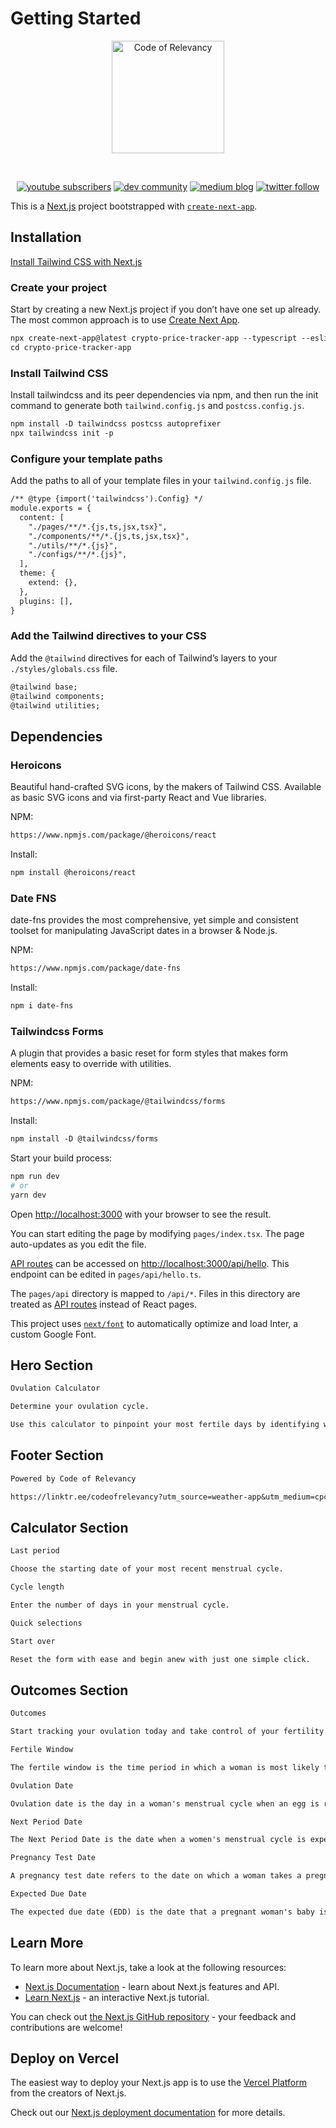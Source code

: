 # Getting Started

<p align="center">
  <a href="https://www.youtube.com/@codeofrelevancy" target="_blank" rel="noopener noreferrer">
    <img width="180" src="https://paradiseofcreativity.com/wp-content/uploads/2023/02/Code-of-Relevancy-Logo-White-Plain.png" alt="Code of Relevancy">
  </a>
</p>
<br/>
<p align="center">
  <a href="https://www.youtube.com/@codeofrelevancy/videos" target="_blank" rel="noopener noreferrer"><img src="https://img.shields.io/youtube/channel/subscribers/UCVcJ4UAyjXS2iihmiIa0xXg?style=social" alt="youtube subscribers"></a>
  <a href="https://dev.to/codeofrelevancy" target="_blank" rel="noopener noreferrer"><img src="https://img.shields.io/badge/DEV-Community-blue" alt="dev community"></a>
  <a href="https://medium.com/@codeofrelevancy" target="_blank" rel="noopener noreferrer"><img src="https://img.shields.io/badge/Medium-Blog-green" alt="medium blog"></a>
  <a href="https://twitter.com/intent/follow?screen_name=codeofrelevancy" target="_blank" rel="noopener noreferrer"><img src="https://img.shields.io/twitter/follow/codeofrelevancy?style=social" alt="twitter follow"></a>
</p>

This is a [Next.js](https://nextjs.org/) project bootstrapped with [`create-next-app`](https://github.com/vercel/next.js/tree/canary/packages/create-next-app).

## Installation

[Install Tailwind CSS with Next.js](https://tailwindcss.com/docs/guides/nextjs)

### Create your project

Start by creating a new Next.js project if you don’t have one set up already. The most common approach is to use [Create Next App](https://nextjs.org/docs/api-reference/create-next-app).

```markdown
npx create-next-app@latest crypto-price-tracker-app --typescript --eslint
cd crypto-price-tracker-app
```

### Install Tailwind CSS

Install tailwindcss and its peer dependencies via npm, and then run the init command to generate both `tailwind.config.js` and `postcss.config.js`.

```markdown
npm install -D tailwindcss postcss autoprefixer
npx tailwindcss init -p
```

### Configure your template paths

Add the paths to all of your template files in your `tailwind.config.js` file.

```markdown
/** @type {import('tailwindcss').Config} */
module.exports = {
  content: [
    "./pages/**/*.{js,ts,jsx,tsx}",
    "./components/**/*.{js,ts,jsx,tsx}",
    "./utils/**/*.{js}",
    "./configs/**/*.{js}",
  ],
  theme: {
    extend: {},
  },
  plugins: [],
}
```

### Add the Tailwind directives to your CSS

Add the `@tailwind` directives for each of Tailwind’s layers to your `./styles/globals.css` file.

```markdown
@tailwind base;
@tailwind components;
@tailwind utilities;
```

## Dependencies

### Heroicons

Beautiful hand-crafted SVG icons, by the makers of Tailwind CSS.
Available as basic SVG icons and via first-party React and Vue libraries.

NPM:

```markdown
https://www.npmjs.com/package/@heroicons/react
```

Install:

```markdown
npm install @heroicons/react
```

### Date FNS

date-fns provides the most comprehensive, yet simple and consistent toolset for manipulating JavaScript dates in a browser & Node.js.

NPM:

```markdown
https://www.npmjs.com/package/date-fns
```

Install:

```markdown
npm i date-fns
```

### Tailwindcss Forms

A plugin that provides a basic reset for form styles that makes form elements easy to override with utilities.

NPM:

```markdown
https://www.npmjs.com/package/@tailwindcss/forms
```

Install:

```markdown
npm install -D @tailwindcss/forms
```

Start your build process:

```bash
npm run dev
# or
yarn dev
```

Open [http://localhost:3000](http://localhost:3000) with your browser to see the result.

You can start editing the page by modifying `pages/index.tsx`. The page auto-updates as you edit the file.

[API routes](https://nextjs.org/docs/api-routes/introduction) can be accessed on [http://localhost:3000/api/hello](http://localhost:3000/api/hello). This endpoint can be edited in `pages/api/hello.ts`.

The `pages/api` directory is mapped to `/api/*`. Files in this directory are treated as [API routes](https://nextjs.org/docs/api-routes/introduction) instead of React pages.

This project uses [`next/font`](https://nextjs.org/docs/basic-features/font-optimization) to automatically optimize and load Inter, a custom Google Font.

## Hero Section

```markdown
Ovulation Calculator
```

```markdown
Determine your ovulation cycle.
```

```markdown
Use this calculator to pinpoint your most fertile days by identifying when you are likely ovulating. Menstrual periods can vary from person to person and month to month, so this tool can help you better understand your own cycle.
```

## Footer Section

```markdown
Powered by Code of Relevancy
```

```markdown
https://linktr.ee/codeofrelevancy?utm_source=weather-app&utm_medium=cpc&utm_campaign=promotion
```

## Calculator Section

```markdown
Last period
```

```markdown
Choose the starting date of your most recent menstrual cycle.
```

```markdown
Cycle length
```

```markdown
Enter the number of days in your menstrual cycle.
```

```markdown
Quick selections
```

```markdown
Start over
```

```markdown
Reset the form with ease and begin anew with just one simple click.
```

## Outcomes Section

```markdown
Outcomes
```

```markdown
Start tracking your ovulation today and take control of your fertility journey.
```

```markdown
Fertile Window
```

```markdown
The fertile window is the time period in which a woman is most likely to conceive, typically occurring around the time of ovulation.
```

```markdown
Ovulation Date
```

```markdown
Ovulation date is the day in a woman's menstrual cycle when an egg is released from the ovary and can potentially be fertilized.
```

```markdown
Next Period Date
```

```markdown
The Next Period Date is the date when a women's menstrual cycle is expected to begin again after the previous period.
```

```markdown
Pregnancy Test Date
```

```markdown
A pregnancy test date refers to the date on which a woman takes a pregnancy test to determine if she is pregnant.
```

```markdown
Expected Due Date
```

```markdown
The expected due date (EDD) is the date that a pregnant woman's baby is expected to be born. The actual due date may vary by a few days or weeks.
```

## Learn More

To learn more about Next.js, take a look at the following resources:

- [Next.js Documentation](https://nextjs.org/docs) - learn about Next.js features and API.
- [Learn Next.js](https://nextjs.org/learn) - an interactive Next.js tutorial.

You can check out [the Next.js GitHub repository](https://github.com/vercel/next.js/) - your feedback and contributions are welcome!

## Deploy on Vercel

The easiest way to deploy your Next.js app is to use the [Vercel Platform](https://vercel.com/new?utm_medium=default-template&filter=next.js&utm_source=create-next-app&utm_campaign=create-next-app-readme) from the creators of Next.js.

Check out our [Next.js deployment documentation](https://nextjs.org/docs/deployment) for more details.
